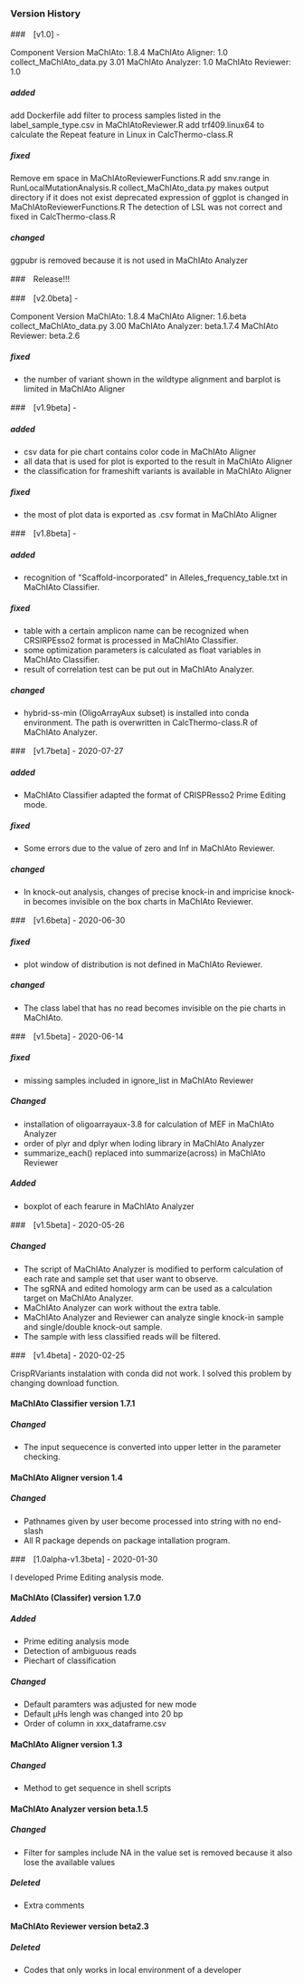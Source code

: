 ### Version History

###　[v1.0] - 

Component Version
MaChIAto: 1.8.4
MaChIAto Aligner: 1.0
collect_MaChIAto_data.py 3.01
MaChIAto Analyzer: 1.0
MaChIAto Reviewer: 1.0

##### added
add Dockerfile
add filter to process samples listed in the label_sample_type.csv in MaChIAtoReviewer.R
add trf409.linux64 to calculate the Repeat feature in Linux in CalcThermo-class.R

##### fixed
Remove em space in MaChIAtoReviewerFunctions.R
add snv.range in RunLocalMutationAnalysis.R
collect_MaChIAto_data.py makes output directory if it does not exist
deprecated expression of ggplot is changed in MaChIAtoReviewerFunctions.R
The detection of LSL was not correct and fixed in CalcThermo-class.R

##### changed
ggpubr is removed because it is not used in MaChIAto Analyzer

###　Release!!!

###　[v2.0beta] - 

Component Version
MaChIAto: 1.8.4
MaChIAto Aligner: 1.6.beta
collect_MaChIAto_data.py 3.00
MaChIAto Analyzer: beta.1.7.4
MaChIAto Reviewer: beta.2.6

##### fixed
- the number of variant shown in the wildtype alignment and barplot is limited in MaChIAto Aligner

###　[v1.9beta] - 

##### added
- csv data for pie chart contains color code in MaChIAto Aligner
- all data that is used for plot is exported to the result in MaChIAto Aligner
- the classification for frameshift variants is available in MaChIAto Aligner

##### fixed
- the most of plot data is exported as .csv format in MaChIAto Aligner

###　[v1.8beta] - 

##### added
- recognition of "Scaffold-incorporated" in Alleles_frequency_table.txt in MaChIAto Classifier.

##### fixed
- table with a certain amplicon name can be recognized when CRSIRPEsso2 format is processed in MaChIAto Classifier.
- some optimization parameters is calculated as float variables in MaChIAto Classifier.
- result of correlation test can be put out in MaChIAto Analyzer.

##### changed
- hybrid-ss-min (OligoArrayAux subset) is installed into conda environment. The path is overwritten in CalcThermo-class.R of MaChIAto Analyzer.

###　[v1.7beta] - 2020-07-27

##### added
- MaChIAto Classifier adapted the format of CRISPResso2 Prime Editing mode.

##### fixed
- Some errors due to the value of zero and Inf in MaChIAto Reviewer.

##### changed
- In knock-out analysis, changes of precise knock-in and impricise knock-in becomes invisible on the box charts in MaChIAto Reviewer.


###　[v1.6beta] - 2020-06-30

##### fixed
- plot window of distribution is not defined in MaChIAto Reviewer.

##### changed
- The class label that has no read becomes invisible on the pie charts in MaChIAto.

###　[v1.5beta] - 2020-06-14

##### fixed
- missing samples included in ignore_list in MaChIAto Reviewer

##### Changed
- installation of oligoarrayaux-3.8 for calculation of MEF in MaChIAto Analyzer 
- order of plyr and dplyr when loding library in MaChIAto Analyzer 
- summarize_each() replaced into summarize(across) in MaChIAto Reviewer

##### Added
- boxplot of each fearure in MaChIAto Analyzer 

###　[v1.5beta] - 2020-05-26

##### Changed
- The script of MaChIAto Analyzer is modified to perform calculation of each rate and sample set that user want to observe.
- The sgRNA and edited homology arm can be used as a calculation target on MaChIAto Analyzer.
- MaChIAto Analyzer can work without the extra table.
- MaChIAto Analyzer and Reviewer can analyze single knock-in sample and single/double knock-out sample.
- The sample with less classified reads will be filtered.

###　[v1.4beta] - 2020-02-25

CrispRVariants instalation with conda did not work. I solved this problem by changing download function.

#### MaChIAto Classifier version 1.7.1
##### Changed
- The input sequecence is converted into upper letter in the parameter checking.

#### MaChIAto Aligner version 1.4
##### Changed
- Pathnames given by user become processed into string with no end-slash
- All R package depends on package intallation program.

###　[1.0alpha-v1.3beta] - 2020-01-30

I developed Prime Editing analysis mode.

#### MaChIAto (Classifer) version 1.7.0
##### Added
- Prime editing analysis mode
- Detection of ambiguous reads
- Piechart of classification
##### Changed
- Default paramters was adjusted for new mode
- Default µHs lengh was changed into 20 bp
- Order of column in xxx_dataframe.csv

#### MaChIAto Aligner version 1.3
##### Changed
- Method to get sequence in shell scripts

#### MaChIAto Analyzer version beta.1.5
##### Changed
- Filter for samples include NA in the value set is removed because it also lose the available values
##### Deleted
- Extra comments

#### MaChIAto Reviewer version beta2.3
##### Deleted
- Codes that only works in local environment of a developer
